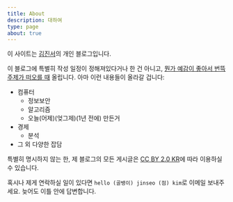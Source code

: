 ```yaml
---
title: About
description: 대하여
type: page
about: true
---
```

이 사이트는 [김진서](https://kjsman.me)의 개인 블로그입니다.

이 블로그에 특별히 작성 일정이 정해져있다거나 한 건 아니고, [뭔가 예감이 좋아서 번뜩 주제가 떠오를 때](https://www.youtube.com/watch?v=obzb7nlpXZ0) 올립니다. 아마 이런 내용들이 올라갈 겁니다:
 
  * 컴퓨터
    * 정보보안
    * 알고리즘
    * 오늘(어제)(엊그제)(1년 전에) 만든거
  * 경제
    * 분석
  * 그 외 다양한 잡담

특별히 명시하지 않는 한, 제 블로그의 모든 게시글은 [CC BY 2.0 KR](https://creativecommons.org/licenses/by/2.0/kr/)에 따라 이용하실 수 있습니다.
 
혹시나 제게 연락하실 일이 있다면 `hello (골뱅이) jinseo (점) kim`로 이메일 보내주세요. 늦어도 이틀 안에 답변합니다.